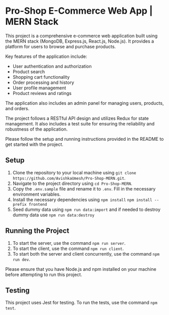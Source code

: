 # Pro-Shop E-Commerce Web App | MERN Stack

This project is a comprehensive e-commerce web application built using the MERN stack (MongoDB, Express.js, React.js, Node.js). It provides a platform for users to browse and purchase products.

Key features of the application include:

-   User authentication and authorization
-   Product search
-   Shopping cart functionality
-   Order processing and history
-   User profile management
-   Product reviews and ratings

The application also includes an admin panel for managing users, products, and orders.

The project follows a RESTful API design and utilizes Redux for state management. It also includes a test suite for ensuring the reliability and robustness of the application.

Please follow the setup and running instructions provided in the README to get started with the project.

## Setup

1. Clone the repository to your local machine using `git clone https://github.com/AvishkaUmesh/Pro-Shop-MERN.git`.
2. Navigate to the project directory using `cd Pro-Shop-MERN`.
3. Copy the `.env.sample` file and rename it to `.env`. Fill in the necessary environment variables.
4. Install the necessary dependencies using `npm install` `npm install --prefix frontend`
5. Seed dummy data using `npm run data:import` and if needed to destroy dummy data use `npm run data:destroy`

## Running the Project

1. To start the server, use the command `npm run server`.
2. To start the client, use the command `npm run client`.
3. To start both the server and client concurrently, use the command `npm run dev`.

Please ensure that you have Node.js and npm installed on your machine before attempting to run this project.

## Testing

This project uses Jest for testing. To run the tests, use the command `npm test`.
